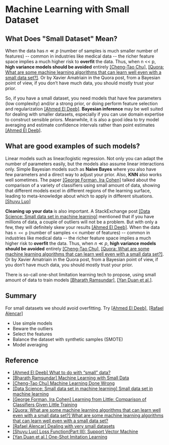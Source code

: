 # Machine Learning with Small Dataset



## What Does "Small Dataset" Mean?

When the data has $n \ll p$ (number of samples is much smaller number of features) --  common in industries like medical data -- the richer feature space implies a much higher risk to **overfit** the data. Thus, when n << p, **high variance models should be avoided** entirely [[Cheng-Tao Chu]][Machine Learning Done Wrong], [[Quora: What are some machine learning algorithms that can learn well even with a small data set?]][What are some machine learning algorithms that can learn well even with a small data set?]. Or by Xavier Amatriain in the Quora post, from a Bayesian point of view, if you don’t have much data, you should mostly trust your prior.

So, if you have a small dataset, you need models that have few parameters (low complexity) and/or a strong prior, or doing perform feature selection and regularization [[Ahmed El Deeb]][What to do with “small” data?]. **Bayesian inference** may be well suited for dealing with smaller datasets, especially if you can use domain expertise to construct sensible priors. Meanwhile, it is also a good idea to try model averaging and estimate confidence intervals rather than point estimates [[Ahmed El Deeb]][What to do with “small” data?].

## What are good examples of such models?

Linear models such as linear/logistic regression. Not only you can adapt the number of parameters easily, but the models also assume linear interactions only. Simple Bayesian models such as **Naive Bayes** where you also have few parameters and a direct way to adjust your prior. Also, **KNN** also works well sometimes. The paper [[George Forman, Ira Cohen]][Learning from Little: Comparison of Classifiers Given Little Training] talked about the comparison of a variety of classifiers using small amount of data, showing that different models excel in different regions of the learning surface, leading to meta-knowledge about which to apply in different situations.
[[Shuyu Luo]][Loss Function(Part III): Support Vector Machine]

**Cleaning up your data** is also important. A StackExchange post [[Data Science: Small data set in machine learning]][Small data set in machine learning] mentioned that if you have millions of data, a couple of outliers will not be a problem. But with only a few, they will definitely skew your results [[Ahmed El Deeb]][What to do with “small” data?].
When the data has `n << p` (number of samples << number of features) --  common in industries like medical data -- the richer feature space implies a much higher risk to **overfit** the data. Thus, when $n \ll p$, **high variance models should be avoided** entirely [[Cheng-Tao Chu]][Machine Learning Done Wrong], [[Quora: What are some machine learning algorithms that can learn well even with a small data set?]][What are some machine learning algorithms that can learn well even with a small data set?]. Or by Xavier Amatriain in the Quora post, from a Bayesian point of view, if you don’t have much data, you should mostly trust your prior.


There is so-call one-shot limitation learning tech to propose, using small amount of data to train models [[Bharath Ramsundar]][Machine Learning with Small Data], [[Yan Duan et al.]][One-Shot Imitation Learning].


## Summary


For small datasets we should avoid overfitting. Try [[Ahmed El Deeb]][What to do with “small” data?], [[Rafael Alencar]][Dealing with very small datasets]
* Use simple models
* Beware the outliers
* Select the features
* Balance the dataset with synthetic samples (SMOTE)
* Model averaging


## Reference

* [What to do with “small” data?]: https://medium.com/rants-on-machine-learning/what-to-do-with-small-data-d253254d1a89
[[Ahmed El Deeb] What to do with “small” data?](https://medium.com/rants-on-machine-learning/what-to-do-with-small-data-d253254d1a89)
* [Machine Learning with Small Data]: http://rbharath.github.io/machine-learning-with-small-data/
[[Bharath Ramsundar] Machine Learning with Small Data](http://rbharath.github.io/machine-learning-with-small-data/)
* [Machine Learning Done Wrong]: http://ml.posthaven.com/machine-learning-done-wrong
[[Cheng-Tao Chu] Machine Learning Done Wrong](http://ml.posthaven.com/machine-learning-done-wrong)
* [Small data set in machine learning]: https://datascience.stackexchange.com/questions/26140/small-data-set-in-machine-learning/26146#26146
[[Data Science: Small data set in machine learning] Small data set in machine learning](https://datascience.stackexchange.com/questions/26140/small-data-set-in-machine-learning/26146#26146)
* [Learning from Little: Comparison of Classifiers Given Little Training]: https://link.springer.com/chapter/10.1007/978-3-540-30116-5_17
[[George Forman, Ira Cohen] Learning from Little: Comparison of Classifiers Given Little Training](https://link.springer.com/chapter/10.1007/978-3-540-30116-5_17)
* [What are some machine learning algorithms that can learn well even with a small data set?]: https://www.quora.com/What-are-some-machine-learning-algorithms-that-can-learn-well-even-with-a-small-data-set
[[Quora: What are some machine learning algorithms that can learn well even with a small data set?] What are some machine learning algorithms that can learn well even with a small data set?](https://www.quora.com/What-are-some-machine-learning-algorithms-that-can-learn-well-even-with-a-small-data-set)
* [Dealing with very small datasets]: https://www.kaggle.com/rafjaa/dealing-with-very-small-datasets
[[Rafael Alencar] Dealing with very small datasets](https://www.kaggle.com/rafjaa/dealing-with-very-small-datasets)
* [Loss Function(Part III): Support Vector Machine]: https://towardsdatascience.com/optimization-loss-function-under-the-hood-part-iii-5dff33fa015d#:~:text=The%20loss%20function%20of%20SVM,the%20raw%20model%20output%2C%20%CE%B8%E1%B5%80x.
[[Shuyu Luo] Loss Function(Part III): Support Vector Machine](https://towardsdatascience.com/optimization-loss-function-under-the-hood-part-iii-5dff33fa015d#:~:text=The%20loss%20function%20of%20SVM,the%20raw%20model%20output%2C%20%CE%B8%E1%B5%80x.)
* [One-Shot Imitation Learning]: https://arxiv.org/abs/1703.07326
[[Yan Duan et al.] One-Shot Imitation Learning](https://arxiv.org/abs/1703.07326)